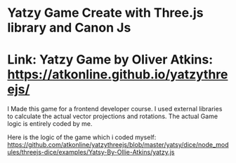# Yatzy Game Create with Three.js library and Canon Js

# Link: Yatzy Game by Oliver Atkins: https://atkonline.github.io/yatzythreejs/

I Made this game for a frontend developer course. I used external libraries to calculate the actual vector projections and rotations. The actual Game logic is entirely coded by me. 

Here is the logic of the game which i coded myself: https://github.com/atkonline/yatzythreejs/blob/master/yatsy/dice/node_modules/threejs-dice/examples/Yatsy-By-Ollie-Atkins/yatzy.js

